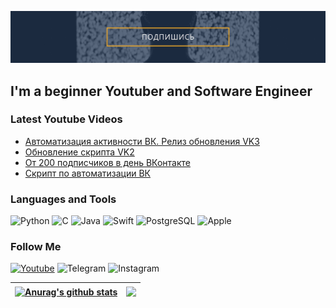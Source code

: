 [![Header](https://github.com/Matazimov/matazimov/blob/main/assets/обложка.png)](https://www.youtube.com/channel/UC1-IbnSQyY7xzC3Troe8MTg)

## I'm a beginner Youtuber and Software Engineer

### Latest Youtube Videos
<!-- YOUTUBE:START -->
- [Автоматизация активности ВК. Релиз обновления VK3](https://www.youtube.com/watch?v=gIFD9FMmJNo)
- [Обновление скрипта VK2](https://www.youtube.com/watch?v=7roAdvQweRw)
- [От 200 подписчиков в день ВКонтакте](https://www.youtube.com/watch?v=IjOonRfvfyQ)
- [Скрипт по автоматизации ВК](https://www.youtube.com/watch?v=Pt-1vT5hQrE)
<!-- YOUTUBE:END -->

### Languages and Tools
![Python](https://img.shields.io/badge/Python-3776AB?style=for-the-badge&logo=python&logoColor=white)
![C](https://img.shields.io/badge/C-00599C?style=for-the-badge&logo=c&logoColor=white)
![Java](https://img.shields.io/badge/Java-ED8B00?style=for-the-badge&logo=java&logoColor=white)
![Swift](https://img.shields.io/badge/Swift-FA7343?style=for-the-badge&logo=swift&logoColor=white)
![PostgreSQL](https://img.shields.io/badge/PostgreSQL-316192?style=for-the-badge&logo=postgresql&logoColor=white)
![Apple](https://img.shields.io/badge/Apple-MacBook_Air_2017-999999?style=for-the-badge&logo=apple&logoColor=white)

### Follow Me
[![Youtube](https://img.shields.io/badge/YouTube-FF0000?style=for-the-badge&logo=youtube&logoColor=white)](https://www.youtube.com/channel/UC1-IbnSQyY7xzC3Troe8MTg)
![Telegram](https://img.shields.io/badge/Telegram-2CA5E0?style=for-the-badge&logo=telegram&logoColor=white)
![Instagram](https://img.shields.io/badge/Instagram-E4405F?style=for-the-badge&logo=instagram&logoColor=white)


| <a href="https://github.com/anuraghazra/github-readme-stats"><img align="center" src="https://github-readme-stats.vercel.app/api?username=matazimov&show_icons=true&include_all_commits=true&theme=buefy&hide_border=true" alt="Anurag's github stats" /></a> | <a href="https://github.com/anuraghazra/github-readme-stats"><img align="center" src="https://github-readme-stats.vercel.app/api/top-langs/?username=matazimov&layout=compact&theme=buefy&hide_border=true" /></a> |
|-------------------------------------------------------------------------------------------------------------------------------------------------------------------------------------------------------------------------------------------------------|-----------------------------------------------------------------------------------------------------------------------------------------------------------------------------------------------------------|
